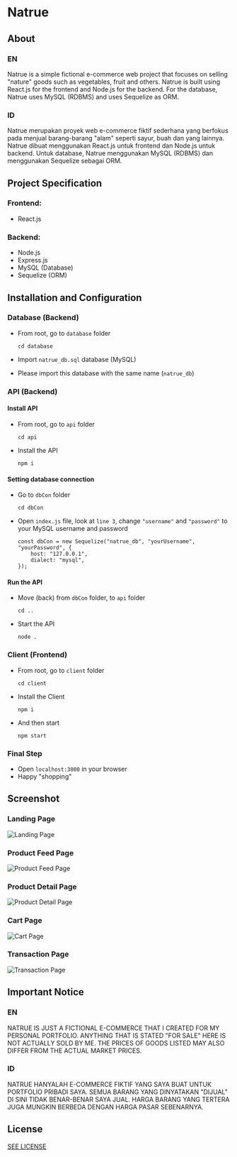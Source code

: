 # Natrue

## About
### EN
Natrue is a simple fictional e-commerce web project that focuses on selling "nature" goods such as vegetables, fruit and others. Natrue is built using React.js for the frontend and Node.js for the backend. For the database, Natrue uses MySQL (RDBMS) and uses Sequelize as ORM.

### ID
Natrue merupakan proyek web e-commerce fiktif sederhana yang berfokus pada menjual barang-barang "alam" seperti sayur, buah dan yang lainnya. Natrue dibuat menggunakan React.js untuk frontend dan Node.js untuk backend. Untuk database, Natrue menggunakan MySQL (RDBMS) dan menggunakan Sequelize sebagai ORM.

## Project Specification
### Frontend:
- React.js
### Backend:
- Node.js
- Express.js
- MySQL (Database)
- Sequelize (ORM)

## Installation and Configuration
### Database (Backend)
- From root, go to `database` folder

      cd database
    
- Import `natrue_db.sql` database (MySQL)
- Please import this database with the same name (`natrue_db`)

### API (Backend)
#### Install API
- From root, go to `api` folder

      cd api
      
- Install the API

      npm i
    
#### Setting database connection

- Go to `dbCon` folder

      cd dbCon
      
- Open `index.js` file, look at `line 3`, change `"username"` and `"password"` to your MySQL username and password

      const dbCon = new Sequelize("natrue_db", "yourUsername", "yourPassword", {
	      host: "127.0.0.1",
	      dialect: "mysql",
      });

#### Run the API

- Move (back) from `dbCon` folder, to `api` folder

      cd ..
      
- Start the API

      node .

### Client (Frontend)

- From root, go to `client` folder

      cd client
      
- Install the Client

      npm i

- And then start

      npm start
      
### Final Step

- Open `localhost:3000` in your browser
- Happy "shopping"

## Screenshot
### Landing Page
![Landing Page](./screenshot/1.jpg)
### Product Feed Page
![Product Feed Page](./screenshot/2.jpg)
### Product Detail Page
![Product Detail Page](./screenshot/3.jpg)
### Cart Page
![Cart Page](./screenshot/4.jpg)
### Transaction Page
![Transaction Page](./screenshot/5.jpg)

## Important Notice
### EN
NATRUE IS JUST A FICTIONAL E-COMMERCE THAT I CREATED FOR MY PERSONAL PORTFOLIO. ANYTHING THAT IS STATED "FOR SALE" HERE IS NOT ACTUALLY SOLD BY ME. THE PRICES OF GOODS LISTED MAY ALSO DIFFER FROM THE ACTUAL MARKET PRICES.

### ID
NATRUE HANYALAH E-COMMERCE FIKTIF YANG SAYA BUAT UNTUK PORTFOLIO PRIBADI SAYA. SEMUA BARANG YANG DINYATAKAN "DIJUAL" DI SINI TIDAK BENAR-BENAR SAYA JUAL. HARGA BARANG YANG TERTERA JUGA MUNGKIN BERBEDA DENGAN HARGA PASAR SEBENARNYA.

## License
[SEE LICENSE](https://github.com/luthfirobbaniy/Natrue/blob/main/LICENSE)
